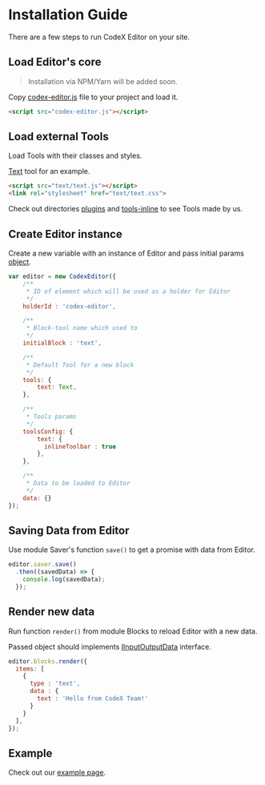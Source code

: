# Installation Guide

There are a few steps to run CodeX Editor on your site.

## Load Editor's core

> Installation via NPM/Yarn will be added soon.

Copy [codex-editor.js](../build/codex-editor.js) file to your project and load it.

```html
<script src="codex-editor.js"></script>
```

## Load external Tools

Load Tools with their classes and styles.

[Text](../example/plugins/text/) tool for an example.

```html
<script src="text/text.js"></script>
<link rel="stylesheet" href="text/text.css">
```

Check out directories [plugins](../example/plugins/) and [tools-inline](../example/tools-inline/) to see Tools made by us.

## Create Editor instance

Create a new variable with an instance of Editor and pass initial params [object](../src/components/interfaces/editor-config.ts).


```javascript
var editor = new CodexEditor({
    /**
     * ID of element which will be used as a holder for Editor
     */
    holderId : 'codex-editor',

    /**
     * Block-tool name which used to
     */
    initialBlock : 'text',

    /**
     * Default Tool for a new block
     */
    tools: {
        text: Text,
    },

    /**
     * Tools params
     */
    toolsConfig: {
        text: {
          inlineToolbar : true
        },
    },

    /**
     * Data to be loaded to Editor
     */
    data: {}
});
```

## Saving Data from Editor

Use module Saver's function `save()` to get a promise with data from Editor.

```javascript
editor.saver.save()
  .then((savedData) => {
    console.log(savedData);
  });
```  

## Render new data

Run function `render()` from module Blocks to reload Editor with a new data.

Passed object should implements [IInputOutputData](../src/components/interfaces/input-output-data.ts) interface.

```javascript
editor.blocks.render({
  items: [
    {
      type : 'text',
      data : {
        text : 'Hello from CodeX Team!'
      }
    }
  ],
});
```  

## Example

Check out our [example page](../example/example.html).
